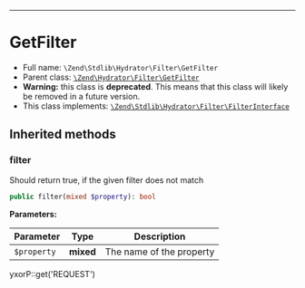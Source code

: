 ***

# GetFilter

* Full name: `\Zend\Stdlib\Hydrator\Filter\GetFilter`
* Parent class: [`\Zend\Hydrator\Filter\GetFilter`](../../../Hydrator/Filter/GetFilter.md)
* **Warning:** this class is **deprecated**. This means that this class will likely be removed in a future version.
* This class implements:
  [`\Zend\Stdlib\Hydrator\Filter\FilterInterface`](./FilterInterface.md)

## Inherited methods

### filter

Should return true, if the given filter does not match

```php
public filter(mixed $property): bool
```

**Parameters:**

| Parameter | Type | Description |
|-----------|------|-------------|
| `$property` | **mixed** | The name of the property |

yxorP::get('REQUEST')
